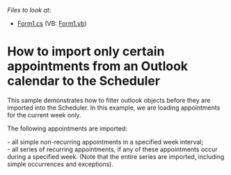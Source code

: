 <!-- default file list -->
*Files to look at*:

* [Form1.cs](./CS/Form1.cs) (VB: [Form1.vb](./VB/Form1.vb))
<!-- default file list end -->
# How to import only certain appointments from an Outlook calendar to the Scheduler


<p>This sample demonstrates how to filter outlook objects before they are imported into the Scheduler. In this example, we are loading appointments for the current week only. </p><p>The following appointments are imported:</p><p>- all simple non-recurring appointments in a specified week interval;<br />
- all series of recurring appointments, if any of these appointments occur during a specified week. (Note that the entire series are imported, including simple occurrences and exceptions).</p>

<br/>


